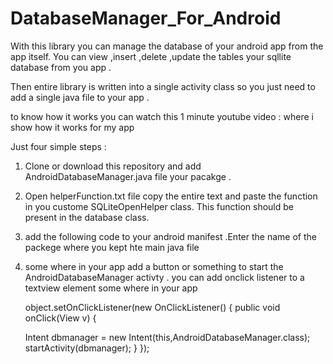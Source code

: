 DatabaseManager_For_Android
===========================

With this library you can manage the database of your android app from the app itself. 
You can view ,insert ,delete ,update the tables your sqllite database from you app .

Then entire library is written into a single activity class so you just need to add a single java file to your app .

to know how it works you can watch this 1 minute youtube video :
where i show how it works for my app


Just four simple steps :

1) Clone or download this repository and add AndroidDatabaseManager.java file your pacakge .

2) Open helperFunction.txt file copy the entire text and paste the function in you custome SQLiteOpenHelper class.
   This function should be present in the database class.

3) add the following code to your android manifest .Enter the name of the packege where you kept hte main java file

    <activity android:name="yourpackagename.AndroidDatabaseManager"
            android:label="@string/app_name" />

4) some where in your app add a button or something to start the AndroidDatabaseManager activty .
    you can add onclick listener to a textview element some where in your app
  
    object.setOnClickListener(new OnClickListener() {
			public void onClick(View v) {

      Intent dbmanager = new Intent(this,AndroidDatabaseManager.class);
			startActivity(dbmanager);
         }
		});
